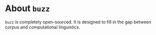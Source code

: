 # About `buzz`

`buzz` is completely open-sourced. It is designed to fill in the gap between corpus and computational linguistics.
